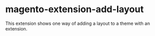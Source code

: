 magento-extension-add-layout
============================
This extension shows one way of adding a layout to a theme with an extension.